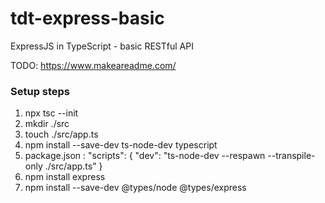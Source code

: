 # tdt-express-basic
ExpressJS in TypeScript - basic RESTful API

TODO: https://www.makeareadme.com/

### Setup steps

1) npx tsc --init
2) mkdir ./src
3) touch ./src/app.ts
4) npm install --save-dev ts-node-dev typescript
5) package.json :
			"scripts": {
				"dev": "ts-node-dev --respawn --transpile-only ./src/app.ts"
			}
6) npm install express
7) npm install --save-dev @types/node @types/express
